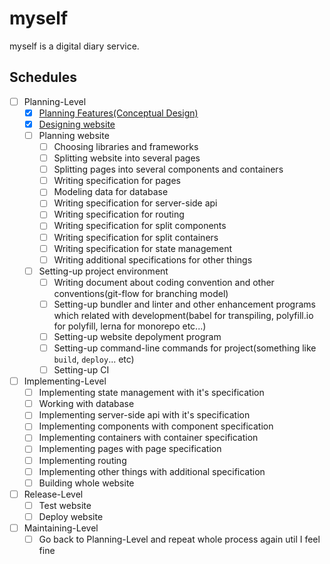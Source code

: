 # myself

myself is a digital diary service.

## Schedules

- [ ] Planning-Level
  - [x] [Planning Features(Conceptual Design)](https://github.com/ENvironmentSet/myself/blob/master/docs/conceptual-design.md)
  - [x] [Designing website](https://github.com/ENvironmentSet/myself/blob/master/docs/site-design.md)
  - [ ] Planning website
    - [ ] Choosing libraries and frameworks
    - [ ] Splitting website into several pages
    - [ ] Splitting pages into several components and containers
    - [ ] Writing specification for pages
    - [ ] Modeling data for database
    - [ ] Writing specification for server-side api
    - [ ] Writing specification for routing
    - [ ] Writing specification for split components
    - [ ] Writing specification for split containers
    - [ ] Writing specification for state management
    - [ ] Writing additional specifications for other things
  - [ ] Setting-up project environment
    - [ ] Writing document about coding convention and other conventions(git-flow for branching model)
    - [ ] Setting-up bundler and linter and other enhancement programs which related with development(babel for transpiling, polyfill.io for polyfill, lerna for monorepo etc...)
    - [ ] Setting-up website depolyment program
    - [ ] Setting-up command-line commands for project(something like `build`, `deploy`... etc)
    - [ ] Setting-up CI
- [ ] Implementing-Level
  - [ ] Implementing state management with it's specification
  - [ ] Working with database
  - [ ] Implementing server-side api with it's specification
  - [ ] Implementing components with component specification
  - [ ] Implementing containers with container specification
  - [ ] Implementing pages with page specification
  - [ ] Implementing routing
  - [ ] Implementing other things with additional specification
  - [ ] Building whole website
- [ ] Release-Level
  - [ ] Test website
  - [ ] Deploy website
- [ ] Maintaining-Level
  - [ ] Go back to Planning-Level and repeat whole process again util I feel fine
